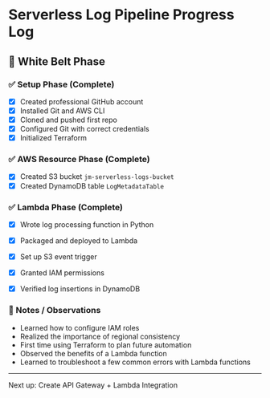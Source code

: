 # Serverless Log Pipeline Progress Log

## 🔰 White Belt Phase

### ✅ Setup Phase (Complete)
- [x] Created professional GitHub account
- [x] Installed Git and AWS CLI
- [x] Cloned and pushed first repo
- [x] Configured Git with correct credentials
- [x] Initialized Terraform

### ✅ AWS Resource Phase (Complete)
- [x] Created S3 bucket `jm-serverless-logs-bucket`
- [x] Created DynamoDB table `LogMetadataTable`

### ✅ Lambda Phase (Complete)
- [x] Wrote log processing function in Python
- [x] Packaged and deployed to Lambda
- [x] Set up S3 event trigger
- [x] Granted IAM permissions
- [x] Verified log insertions in DynamoDB


### 🧠 Notes / Observations
- Learned how to configure IAM roles
- Realized the importance of regional consistency
- First time using Terraform to plan future automation
- Observed the benefits of a Lambda function
- Learned to troubleshoot a few common errors with Lambda functions


---

Next up: Create API Gateway + Lambda Integration
